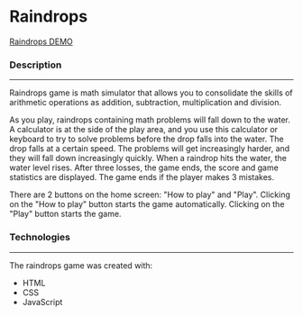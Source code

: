 # Raindrops

[Raindrops DEMO](https://anastasiyac.github.io/raindrops/)


### Description
___________________________
Raindrops game is math simulator that allows you to consolidate the skills of arithmetic operations as addition, subtraction, multiplication and division.

As you play, raindrops containing math problems will fall down to the water. A calculator is at the side of the play area, and you use this calculator or keyboard to try to solve problems before the drop falls into the water. The drop falls at a certain speed. The problems will get increasingly harder, and they will fall down increasingly quickly. 
When a raindrop hits the water, the water level rises.
After three losses, the game ends, the score and game statistics are displayed.
The game ends if the player makes 3 mistakes.

There are 2 buttons on the home screen: "How to play" and "Play". Clicking on the "How to play" button starts the game automatically. Clicking on the "Play" button starts the game.



### Technologies
____________________________
The raindrops game was created with:

+ HTML
+ CSS
+ JavaScript
